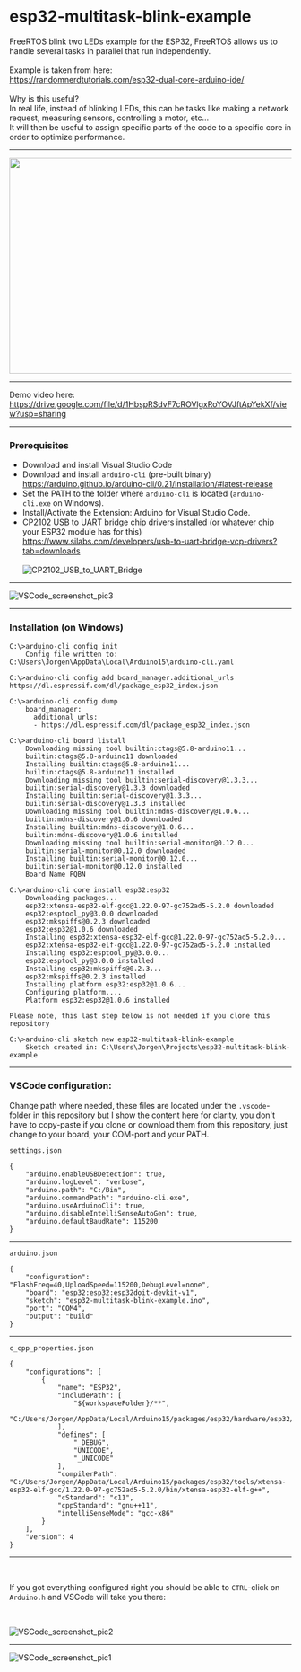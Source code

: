 # esp32-multitask-blink-example
FreeRTOS blink two LEDs example for the ESP32, FreeRTOS allows us to handle several tasks in parallel that run independently.<br />
<br />
Example is taken from here:<br />
https://randomnerdtutorials.com/esp32-dual-core-arduino-ide/
<br />
<br />
Why is this useful? <br />
In real life, instead of blinking LEDs, this can be tasks like making a network request, measuring sensors, controlling a motor, etc…<br />
It will then be useful to assign specific parts of the code to a specific core in order to optimize performance.

***

<a href="https://user-images.githubusercontent.com/1673918/214081208-1367c18b-2388-4d43-b41c-8212f15f3aa6.jpg">
<img src="https://user-images.githubusercontent.com/1673918/214081208-1367c18b-2388-4d43-b41c-8212f15f3aa6.jpg" width="512" height="384">
</a>

***

Demo video here:<br />
https://drive.google.com/file/d/1HbspRSdvF7cROVlgxRoYOVJftApYekXf/view?usp=sharing

***

### Prerequisites

* Download and install Visual Studio Code
* Download and install `arduino-cli` (pre-built binary)<br /> 
  https://arduino.github.io/arduino-cli/0.21/installation/#latest-release
* Set the PATH to the folder where `arduino-cli` is located (`arduino-cli.exe` on Windows).
* Install/Activate the Extension: Arduino for Visual Studio Code.
* CP2102 USB to UART bridge chip drivers installed (or whatever chip your ESP32 module has for this)<br />
  https://www.silabs.com/developers/usb-to-uart-bridge-vcp-drivers?tab=downloads
  <br />
  <br />
  ![CP2102_USB_to_UART_Bridge](https://user-images.githubusercontent.com/1673918/214069209-56d945dc-1b37-4c78-b382-b7765a6d2505.jpg)


***

![VSCode_screenshot_pic3](https://user-images.githubusercontent.com/1673918/214077845-6be800e5-e5d7-4c59-bd0b-4736d077ea9f.jpg)

***

### Installation (on Windows)

    C:\>arduino-cli config init
        Config file written to: C:\Users\Jorgen\AppData\Local\Arduino15\arduino-cli.yaml
    
    C:\>arduino-cli config add board_manager.additional_urls https://dl.espressif.com/dl/package_esp32_index.json
    
    C:\>arduino-cli config dump
        board_manager:
          additional_urls:
          - https://dl.espressif.com/dl/package_esp32_index.json
    
    C:\>arduino-cli board listall
        Downloading missing tool builtin:ctags@5.8-arduino11...
        builtin:ctags@5.8-arduino11 downloaded
        Installing builtin:ctags@5.8-arduino11...
        builtin:ctags@5.8-arduino11 installed
        Downloading missing tool builtin:serial-discovery@1.3.3...
        builtin:serial-discovery@1.3.3 downloaded
        Installing builtin:serial-discovery@1.3.3...
        builtin:serial-discovery@1.3.3 installed
        Downloading missing tool builtin:mdns-discovery@1.0.6...
        builtin:mdns-discovery@1.0.6 downloaded
        Installing builtin:mdns-discovery@1.0.6...
        builtin:mdns-discovery@1.0.6 installed
        Downloading missing tool builtin:serial-monitor@0.12.0...
        builtin:serial-monitor@0.12.0 downloaded
        Installing builtin:serial-monitor@0.12.0...
        builtin:serial-monitor@0.12.0 installed
        Board Name FQBN
        
    C:\>arduino-cli core install esp32:esp32
        Downloading packages...
        esp32:xtensa-esp32-elf-gcc@1.22.0-97-gc752ad5-5.2.0 downloaded
        esp32:esptool_py@3.0.0 downloaded
        esp32:mkspiffs@0.2.3 downloaded
        esp32:esp32@1.0.6 downloaded
        Installing esp32:xtensa-esp32-elf-gcc@1.22.0-97-gc752ad5-5.2.0...
        esp32:xtensa-esp32-elf-gcc@1.22.0-97-gc752ad5-5.2.0 installed
        Installing esp32:esptool_py@3.0.0...
        esp32:esptool_py@3.0.0 installed
        Installing esp32:mkspiffs@0.2.3...
        esp32:mkspiffs@0.2.3 installed
        Installing platform esp32:esp32@1.0.6...
        Configuring platform....
        Platform esp32:esp32@1.0.6 installed
    
    Please note, this last step below is not needed if you clone this repository
    
    C:\>arduino-cli sketch new esp32-multitask-blink-example
        Sketch created in: C:\Users\Jorgen\Projects\esp32-multitask-blink-example
        
***
### VSCode configuration:
Change path where needed, these files are located under the `.vscode`-folder in this repository but I show the content here for clarity, you don't have to copy-paste if you clone or download them from this repository, just change to your board, your COM-port and your PATH.

`settings.json`
    
    {
        "arduino.enableUSBDetection": true,
        "arduino.logLevel": "verbose",
        "arduino.path": "C:/Bin",
        "arduino.commandPath": "arduino-cli.exe",
        "arduino.useArduinoCli": true,
        "arduino.disableIntelliSenseAutoGen": true,
        "arduino.defaultBaudRate": 115200
    }
    
***    
    
`arduino.json`

    {
        "configuration": "FlashFreq=40,UploadSpeed=115200,DebugLevel=none",
        "board": "esp32:esp32:esp32doit-devkit-v1",
        "sketch": "esp32-multitask-blink-example.ino",
        "port": "COM4",
        "output": "build"
    }

***

`c_cpp_properties.json`
    
    {
        "configurations": [
            {
                "name": "ESP32",
                "includePath": [
                    "${workspaceFolder}/**",
                    "C:/Users/Jorgen/AppData/Local/Arduino15/packages/esp32/hardware/esp32/1.0.6/**"
                ],
                "defines": [
                    "_DEBUG",
                    "UNICODE",
                    "_UNICODE"
                ],
                "compilerPath": "C:/Users/Jorgen/AppData/Local/Arduino15/packages/esp32/tools/xtensa-esp32-elf-gcc/1.22.0-97-gc752ad5-5.2.0/bin/xtensa-esp32-elf-g++",
                "cStandard": "c11",
                "cppStandard": "gnu++11",
                "intelliSenseMode": "gcc-x86"
            }
        ],
        "version": 4
    }
    
***

<br />

If you got everything configured right you should be able to `CTRL`-click on `Arduino.h` and VSCode will take you there:

<br />

![VSCode_screenshot_pic2](https://user-images.githubusercontent.com/1673918/214077814-a9b102e9-f8b4-4e04-80e1-0f4865920751.jpg)

***

![VSCode_screenshot_pic1](https://user-images.githubusercontent.com/1673918/214077575-0687077c-f12d-47dc-9f40-a6748afeb2e9.jpg)
